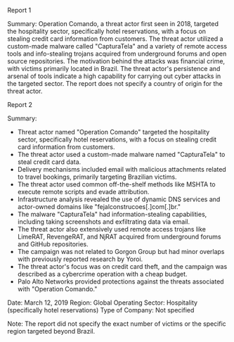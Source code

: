 
Report 1

Summary:
Operation Comando, a threat actor first seen in 2018, targeted the hospitality sector, specifically hotel reservations, with a focus on stealing credit card information from customers. The threat actor utilized a custom-made malware called "CapturaTela" and a variety of remote access tools and info-stealing trojans acquired from underground forums and open source repositories. The motivation behind the attacks was financial crime, with victims primarily located in Brazil. The threat actor's persistence and arsenal of tools indicate a high capability for carrying out cyber attacks in the targeted sector. The report does not specify a country of origin for the threat actor.





Report 2

Summary:
- Threat actor named "Operation Comando" targeted the hospitality sector, specifically hotel reservations, with a focus on stealing credit card information from customers.
- The threat actor used a custom-made malware named "CapturaTela" to steal credit card data.
- Delivery mechanisms included email with malicious attachments related to travel bookings, primarily targeting Brazilian victims.
- The threat actor used common off-the-shelf methods like MSHTA to execute remote scripts and evade attribution.
- Infrastructure analysis revealed the use of dynamic DNS services and actor-owned domains like "fejalconstrucoes[.]com[.]br."
- The malware "CapturaTela" had information-stealing capabilities, including taking screenshots and exfiltrating data via email.
- The threat actor also extensively used remote access trojans like LimeRAT, RevengeRAT, and NjRAT acquired from underground forums and GitHub repositories.
- The campaign was not related to Gorgon Group but had minor overlaps with previously reported research by Yoroi.
- The threat actor's focus was on credit card theft, and the campaign was described as a cybercrime operation with a cheap budget.
- Palo Alto Networks provided protections against the threats associated with "Operation Comando."

Date: March 12, 2019
Region: Global
Operating Sector: Hospitality (specifically hotel reservations)
Type of Company: Not specified

Note: The report did not specify the exact number of victims or the specific region targeted beyond Brazil.


